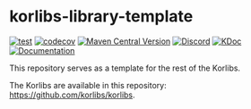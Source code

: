 # korlibs-library-template

<!-- BADGES -->
[![test](https://github.com/korlibs/korlibs-library-template/actions/workflows/TEST.yml/badge.svg)](https://github.com/korlibs/korlibs-library-template/actions/workflows/TEST.yml)
[![codecov](https://codecov.io/gh/korlibs/korlibs-library-template/graph/badge.svg)](https://codecov.io/gh/korlibs/korlibs-library-template)
[![Maven Central Version](https://img.shields.io/maven-central/v/com.soywiz/korlibs-library-template)](https://central.sonatype.com/artifact/com.soywiz/korlibs-library-template)
[![Discord](https://img.shields.io/discord/728582275884908604?logo=discord&label=Discord)](https://discord.korge.org/)
[![KDoc](https://img.shields.io/badge/docs-kdoc-blue)](https://korlibs.github.io/korlibs-library-template/)
[![Documentation](https://img.shields.io/badge/docs-documentation-purple)](https://docs.korge.org/library-template/)
<!-- /BADGES -->

This repository serves as a template for the rest of the Korlibs.

The Korlibs are available in this repository: <https://github.com/korlibs/korlibs>.

